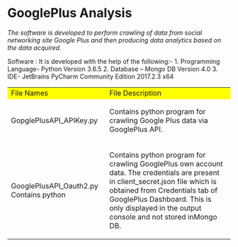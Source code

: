 <h1 bgcolor='grey'> GooglePlus Analysis</h1>
<p><i>The software is developed to perform crawling of data from social networking site  Google Plus and then producing data analytics based on the data acquired.</i></p>
Software : </b>
It is developed with the help of the following:-</b>
1. Programming Language- Python Version 3.6.5</b>
2. Database – Mongo DB Version 4.0</b>
3. IDE- JetBrains PyCharm Community Edition 2017.2.3 x64

<table> 
  <tr>
    <td bgcolor="yellow"> File Names</td>
    <td bgcolor='yellow'> File Description</td>
  </tr>
  <tr>
    <td >GopglePlusAPI_APIKey.py </td>
    <td ><p>Contains python program for crawling Google Plus data via GooglePlus API. </p></td>
  </tr>
  <tr>
    <td >GooglePlusAPI_Oauth2.py Contains python </td>
    <td ><p>Contains python program for crawling GooglePlus own account data. The credentials are present in client_secret.json file which is obtained from Credentials tab of GooglePlus Dashboard. This is only displayed in the output console and not stored inMongo DB. </p></td>
  </tr>
</table>
